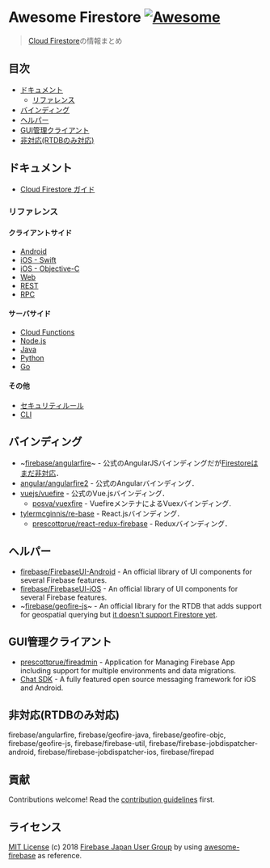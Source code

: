# Awesome Firestore [![Awesome](https://cdn.rawgit.com/sindresorhus/awesome/d7305f38d29fed78fa85652e3a63e154dd8e8829/media/badge.svg)](https://github.com/sindresorhus/awesome)

>  [Cloud Firestore](https://firebase.google.com/docs/firestore/)の情報まとめ


## 目次

- [ドキュメント](#ドキュメント)
  - [リファレンス](#リファレンス)
- [バインディング](#バインディング)
- [ヘルパー](#ヘルパー)
- [GUI管理クライアント](#GUI管理クライアント)
- [非対応(RTDBのみ対応)](#非対応(RTDBのみ対応))

## ドキュメント

- [Cloud Firestore ガイド](https://firebase.google.com/docs/firestore/)

### リファレンス

#### クライアントサイド
- [Android](https://firebase.google.com/docs/reference/android/com/google/firebase/firestore/package-summary)  
- [iOS - Swift](https://firebase.google.com/docs/reference/swift/firebasefirestore/api/reference/Classes)  
- [iOS - Objective-C](https://firebase.google.com/docs/reference/ios/firebasefirestore/api/reference/Classes)  
- [Web](https://firebase.google.com/docs/reference/js/firebase.firestore)  
- [REST](https://firebase.google.com/docs/firestore/reference/rest/)
- [RPC](https://firebase.google.com/docs/firestore/reference/rpc/)

#### サーバサイド
- [Cloud Functions](https://firebase.google.com/docs/reference/functions/functions.firestore)  
- [Node.js](https://cloud.google.com/nodejs/docs/reference/firestore/0.14.x/)
- [Java](https://googlecloudplatform.github.io/google-cloud-java/google-cloud-clients/apidocs/index.html?com/google/cloud/firestore/package-summary.html)
- [Python](https://google-cloud-python.readthedocs.io/en/latest/firestore/client.html)
- [Go](https://godoc.org/cloud.google.com/go/firestore)

#### その他
- [セキュリティルール](https://firebase.google.com/docs/reference/rules/index-all)
- [CLI](https://firebase.google.com/docs/cli/)

## バインディング

- ~[firebase/angularfire](https://github.com/firebase/angularfire)~ - 公式のAngularJSバインディングだが[Firestoreはまだ非対応](https://github.com/firebase/angularfire/issues/956)．
- [angular/angularfire2](https://github.com/angular/angularfire2) - 公式のAngularバインディング．
- [vuejs/vuefire](https://github.com/vuejs/vuefire) - 公式のVue.jsバインディング．
  - [posva/vuexfire](https://github.com/posva/vuexfire) - VuefireメンテナによるVuexバインディング.
- [tylermcginnis/re-base](https://github.com/tylermcginnis/re-base) - React.jsバインディング．
  - [prescottprue/react-redux-firebase](https://github.com/prescottprue/react-redux-firebase) - Reduxバインディング．

## ヘルパー

- [firebase/FirebaseUI-Android](https://github.com/firebase/FirebaseUI-Android)	- An official library of UI components for several Firebase features.
- [firebase/FirebaseUI-iOS](https://github.com/firebase/FirebaseUI-iOS)	- An official library of UI components for several Firebase features.
- ~[firebase/geofire-js](https://github.com/firebase/geofire-js)~ - An official library for the RTDB that adds support for geospatial querying but [it doesn't support  Firestore yet](https://github.com/firebase/geofire-js/issues/163).


## GUI管理クライアント

- [prescottprue/fireadmin](https://github.com/prescottprue/fireadmin) - Application for Managing Firebase App including support for multiple environments and data migrations.
- [Chat SDK](https://chatsdk.co/) - A fully featured open source messaging framework for iOS and Android.


## 非対応(RTDBのみ対応)

firebase/angularfire, firebase/geofire-java, firebase/geofire-objc, firebase/geofire-js, firebase/firebase-util, firebase/firebase-jobdispatcher-android, firebase/firebase-jobdispatcher-ios, firebase/firepad

## 貢献

Contributions welcome! Read the [contribution guidelines](contributing.md) first.


## ライセンス

[MIT License](./LICENSE.md) (c) 2018 [Firebase Japan User Group](https://firebase.asia) by using [awesome-firebase](https://github.com/afonsopacifer/awesome-firebase) as reference.
